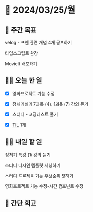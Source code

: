 # 📅 2024/03/25/월

## 🚀 주간 목표

velog - 프엔 관련 개념 4개 공부하기

타입스크립트 완강

MovieIt 배포하기

## 💪🏻 오늘 한 일

- [x] 영화프로젝트 기능 수정 

- [x] 정처기실기 7과목 (4), 1과목 (7) 강의 듣기

- [x] 스터디 - 코딩테스트 풀기 

- [x] [TIL](https://velog.io/@oaksusu/TIL-%EC%BD%94%ED%85%8C%EC%97%90%EC%84%9C-%EC%9E%90%EC%A3%BC-%EC%82%AC%EC%9A%A9%ED%95%98%EB%8A%94-%EC%9E%90%EB%B0%94%EC%8A%A4%ED%81%AC%EB%A6%BD%ED%8A%B8) 1개 

## 🫵🏻 내일 할 일

정처기 특강 (1) 강의 듣기

스터디 디자인 템플릿 서칭하기

스터디 프로젝트 기능 우선순위 정하기

영화프로젝트 기능 수정-시간 컴포넌트 수정

## 👀 간단 회고
